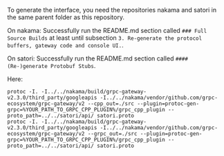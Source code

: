 To generate the interface, you need the repositories nakama and satori in the same parent folder as this repository.

On nakama:
    Successfully run the README.md section called `### Full Source Builds` at least until subsection `3. Re-generate the protocol buffers, gateway code and console UI.`.

On satori:
    Successfully run the README.md section called `#### (Re-)generate Protobuf Stubs`.

Here:
   ```shell
  protoc -I. -I../../nakama/build/grpc-gateway-v2.3.0/third_party/googleapis -I../../nakama/vendor/github.com/grpc-ecosystem/grpc-gateway/v2 --cpp_out=./src --plugin=protoc-gen-grpc=%YOUR_PATH_TO_GRPC_CPP_PLUGIN%/grpc_cpp_plugin --proto_path=../../satori/api/ satori.proto
  protoc -I. -I../../nakama/build/grpc-gateway-v2.3.0/third_party/googleapis -I../../nakama/vendor/github.com/grpc-ecosystem/grpc-gateway/v2 --grpc_out=./src --plugin=protoc-gen-grpc=%YOUR_PATH_TO_GRPC_CPP_PLUGIN%/grpc_cpp_plugin --proto_path=../../satori/api/ satori.proto
   ```